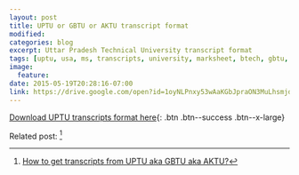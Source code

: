 ```yaml
---
layout: post
title: UPTU or GBTU or AKTU transcript format
modified:
categories: blog
excerpt: Uttar Pradesh Technical University transcript format
tags: [uptu, usa, ms, transcripts, university, marksheet, btech, gbtu, aktu]
image:
  feature:
date: 2015-05-19T20:28:16-07:00
link: https://drive.google.com/open?id=1oyNLPnxy53wAaKGbJpraON3MuLhsmjdeyHJswWp46SjDplDqeK5CDm3xZGPY
---
```


[Download UPTU transcripts format here](https://drive.google.com/open?id=1oyNLPnxy53wAaKGbJpraON3MuLhsmjdeyHJswWp46SjDplDqeK5CDm3xZGPY){: .btn .btn--success .btn--x-large}


Related post: [^1]

[^1]: [How to get transcripts from UPTU aka GBTU aka AKTU?](/blog/how-to-get-transcripts-from-uptu)

